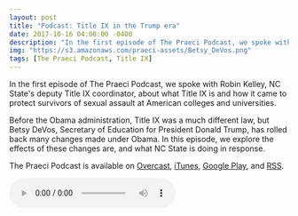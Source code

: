 ```yaml
---
layout: post
title: "Podcast: Title IX in the Trump era"
date: 2017-10-16 04:00:00 -0400
description: "In the first episode of The Praeci Podcast, we spoke with Robin Kelley, NC State's deputy Title IX coordinator, about what Title IX is and how it came to protect survivors of sexual assault at American colleges and universities."
img: "https://s3.amazonaws.com/praeci-assets/Betsy_DeVos.png"
tags: [The Praeci Podcast, Title IX]
---
```

In the first episode of The Praeci Podcast, we spoke with Robin Kelley, NC State's deputy Title IX coordinator, about what Title IX is and how it came to protect survivors of sexual assault at American colleges and universities.

Before the Obama administration, Title IX was a much different law, but Betsy DeVos, Secretary of Education for President Donald Trump, has rolled back many changes made under Obama. In this episode, we explore the effects of these changes are, and what NC State is doing in response.

The Praeci Podcast is available on [Overcast][Overcast], [iTunes][iTunes], [Google Play][Google Play], and [RSS][RSS].

<audio controls>
    <source src="http://s3.amazonaws.com/praeci-podcast/001%2C+Title+IX.mp3" type="audio/mp3">
    Your browser does not support the audio element.
</audio>

[Overcast]: https://overcast.fm/itunes1294565233/the-praeci-podcast
[iTunes]: https://itunes.apple.com/us/podcast/the-praeci-podcast/id1294565233?mt=2
[Google Play]: https://playmusic.app.goo.gl/?ibi=com.google.PlayMusic&isi=691797987&ius=googleplaymusic&link=https://play.google.com/music/m/Ikbqf27l5tzkc3w6cqjre5gphey?t%3DThe_Praeci_Podcast%26pcampaignid%3DMKT-na-all-co-pr-mu-pod-16
[RSS]: http://praeci.com/podcast.xml